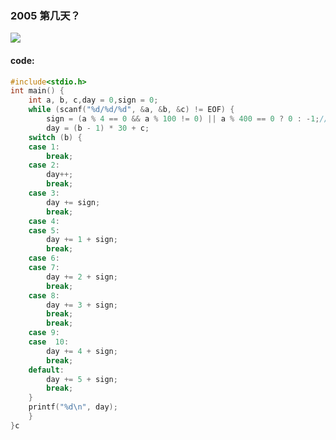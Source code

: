 ### 2005 第几天？

![](https://wcowboy-1258563652.cos.ap-chengdu.myqcloud.com/img/2005%20%E7%AC%AC%E5%87%A0%E5%A4%A9.png)

#### code:

```c
#include<stdio.h>
int main() {
	int a, b, c,day = 0,sign = 0;
	while (scanf("%d/%d/%d", &a, &b, &c) != EOF) {
		sign = (a % 4 == 0 && a % 100 != 0) || a % 400 == 0 ? 0 : -1;//平闰年分情况
		day = (b - 1) * 30 + c;
	switch (b) {
	case 1:
		break;
	case 2:
		day++;
		break;
	case 3:
		day += sign;
		break;
	case 4:
	case 5:
		day += 1 + sign;
		break;
	case 6:
	case 7:
		day += 2 + sign;
		break;
	case 8:
		day += 3 + sign;
		break;
		break;
	case 9:
	case  10:
		day += 4 + sign;
		break;
	default:
		day += 5 + sign;
		break;
	}
	printf("%d\n", day);
	}
}c
```

